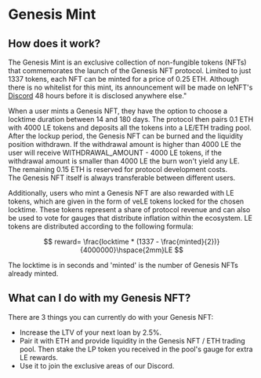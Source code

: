 # Genesis Mint

## How does it work?

The Genesis Mint is an exclusive collection of non-fungible tokens (NFTs) that commemorates the launch of the Genesis NFT protocol. Limited to just 1337 tokens, each NFT can be minted for a price of 0.25 ETH. Although there is no whitelist for this mint, its announcement will be made on leNFT's [Discord](https://discord.gg/B62BgWmGQT) 48 hours before it is disclosed anywhere else."

When a user mints a Genesis NFT, they have the option to choose a locktime duration between 14 and 180 days. The protocol then pairs 0.1 ETH with 4000 LE tokens and deposits all the tokens  into a LE/ETH trading pool. After the lockup period, the Genesis NFT can be burned and the liquidity position withdrawn. If the withdrawal amount is higher than 4000 LE the user will receive WITHDRAWAL\_AMOUNT - 4000 LE tokens, if the withdrawal amount is smaller than 4000 LE the burn won't yield any LE.\
The remaining 0.15 ETH is reserved for protocol development costs. \
The Genesis NFT itself is always transferable between different users.

Additionally, users who mint a Genesis NFT are also rewarded with LE tokens, which are given in the form of veLE tokens locked for the chosen locktime. These tokens represent a share of protocol revenue and can also be used to vote for gauges that distribute inflation within the ecosystem. LE tokens are distributed according to the following formula:

$$
reward= \frac{locktime * (1337 - \frac{minted}{2})}{4000000}\hspace{2mm}LE
$$

The locktime is in seconds and 'minted' is the number of Genesis NFTs already minted.

## What can I do with my Genesis NFT?

There are 3 things you can currently do with your Genesis NFT:

* Increase the LTV of your next loan by 2.5%.
* Pair it with ETH and provide liquidity in the Genesis NFT / ETH trading pool. Then stake the LP token you received in the pool's gauge for extra LE rewards.
* Use it to join the exclusive areas of our Discord.
